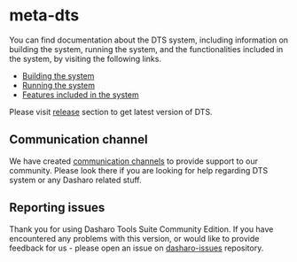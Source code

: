 # meta-dts

You can find documentation about the DTS system, including information on
building the system, running the system, and the functionalities included in the
system, by visiting the following links.

* [Building the system](https://docs.dasharo.com/dasharo-tools-suite/documentation/#building)
* [Running the system](https://docs.dasharo.com/dasharo-tools-suite/documentation/#running)
* [Features included in the system](https://docs.dasharo.com/dasharo-tools-suite/documentation/#features)

Please visit [release](https://docs.dasharo.com/dasharo-tools-suite/releases/)
section to get latest version of DTS.

## Communication channel

We have created [communication
channels](https://docs.dasharo.com/ways-you-can-help-us/#join-dasharo-matrix-community)
to provide support to our community. Please look there if you are looking for
help regarding DTS system or any Dasharo related stuff.

## Reporting issues

Thank you for using Dasharo Tools Suite Community Edition. If you have
encountered any problems with this version, or would like to provide feedback
for us - please open an issue on
[dasharo-issues](https://github.com/Dasharo/dasharo-issues/issues) repository.
